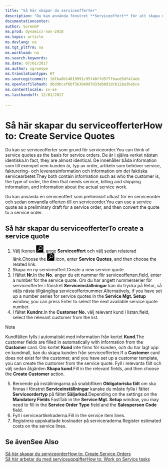 ```yaml
---
title: "Så här skapar du serviceofferter"
description: "Du kan använda fönstret **Serviceoffert** för att skapa dokument där du anger information om service, som reparation och underhåll, på serviceartiklar efter kundkrav. Du kan använda en serviceoffert som preliminärt utkast för en serviceorder och sedan omvandla offerten till en serviceorder."
documentationcenter: 
author: SorenGP
ms.prod: dynamics-nav-2018
ms.topic: article
ms.devlang: na
ms.tgt_pltfrm: na
ms.workload: na
ms.search.keywords: 
ms.date: 07/01/2017
ms.author: sgroespe
ms.translationtype: HT
ms.sourcegitcommit: 1dfba8b14019991c95f40ffd5f7fbaed5df414eb
ms.openlocfilehash: dbddbcaf6bf363049d7d33eb0d1dcb128a3bebce
ms.contentlocale: sv-se
ms.lasthandoff: 12/01/2017

---
```

# <a name="how-to-create-service-quotes"></a><span data-ttu-id="99b0f-104">Så här skapar du serviceofferter</span><span class="sxs-lookup"><span data-stu-id="99b0f-104">How to: Create Service Quotes</span></span>
<span data-ttu-id="99b0f-105">Du kan se serviceofferter som grund för serviceorder.</span><span class="sxs-lookup"><span data-stu-id="99b0f-105">You can think of service quotes as the basis for service orders.</span></span> <span data-ttu-id="99b0f-106">De är i själva verket nästan identiska.</span><span class="sxs-lookup"><span data-stu-id="99b0f-106">In fact, they are almost identical.</span></span> <span data-ttu-id="99b0f-107">De innehåller båda information som till exempel vem kunden är, typ av order, artikeln som behöver service, fakturering- och leveransinformation och information om det faktiska servicearbetet.</span><span class="sxs-lookup"><span data-stu-id="99b0f-107">They both contain information such as who the customer is, the type of order, the item that needs service, billing and shipping information, and information about the actual service work.</span></span>
 
<span data-ttu-id="99b0f-108">Du kan använda en serviceoffert som preliminärt utkast för en serviceorder och sedan omvandla offerten till en serviceorder.</span><span class="sxs-lookup"><span data-stu-id="99b0f-108">You can use a service quote as a preliminary draft for a service order, and then convert the quote to a service order.</span></span>  
  
## <a name="to-create-a-service-quote"></a><span data-ttu-id="99b0f-109">Så här skapar du serviceofferter</span><span class="sxs-lookup"><span data-stu-id="99b0f-109">To create a service quote</span></span>  
1. <span data-ttu-id="99b0f-110">Välj ikonen ![Söka efter sida eller rapport](media/ui-search/search_small.png "ikonen Söka efter sida eller rapport"), ange **Serviceoffert** och välj sedan relaterad länk.</span><span class="sxs-lookup"><span data-stu-id="99b0f-110">Choose the ![Search for Page or Report](media/ui-search/search_small.png "Search for Page or Report icon") icon, enter **Service Quotes**, and then choose the related link.</span></span>  
2. <span data-ttu-id="99b0f-111">Skapa en ny serviceoffert.</span><span class="sxs-lookup"><span data-stu-id="99b0f-111">Create a new service quote.</span></span>  
3. <span data-ttu-id="99b0f-112">I fältet **Nr.**</span><span class="sxs-lookup"><span data-stu-id="99b0f-112">In the **No.**</span></span> <span data-ttu-id="99b0f-113">anger du ett nummer för serviceofferten.</span><span class="sxs-lookup"><span data-stu-id="99b0f-113">field, enter a number for the service quote.</span></span> <span data-ttu-id="99b0f-114">Om du har angett nummerserier för serviceofferter i fönstret **Serviceinställningar** kan du trycka på Retur, så väljs nästa tillgängliga serviceoffertnummer.</span><span class="sxs-lookup"><span data-stu-id="99b0f-114">Alternatively, if you have set up a number series for service quotes in the **Service Mgt. Setup** window, you can press Enter to select the next available service quote number.</span></span>  
4. <span data-ttu-id="99b0f-115">I fältet **Kundnr.**</span><span class="sxs-lookup"><span data-stu-id="99b0f-115">In the **Customer No.**</span></span>  <span data-ttu-id="99b0f-116">välj relevant kund i listan.</span><span class="sxs-lookup"><span data-stu-id="99b0f-116">field, select the relevant customer from the list.</span></span>  

  > [!Note]  
  >  <span data-ttu-id="99b0f-117">Kundfälten fylls i automatiskt med information från kortet **Kund**.</span><span class="sxs-lookup"><span data-stu-id="99b0f-117">The customer fields are filled in automatically with information from the **Customer** card.</span></span> <span data-ttu-id="99b0f-118">Om kortet **Kund** inte finns för kunden, och du har lagt upp en kundmall, kan du skapa kunden från serviceofferten.</span><span class="sxs-lookup"><span data-stu-id="99b0f-118">If a **Customer** card does not exist for the customer, and you have set up a customer template, you can create the customer from the service quote.</span></span> <span data-ttu-id="99b0f-119">Fyll i relevanta fält och välj sedan åtgärden **Skapa kund**.</span><span class="sxs-lookup"><span data-stu-id="99b0f-119">Fill in the relevant fields, and then choose the **Create Customer** action.</span></span>  
  
5. <span data-ttu-id="99b0f-120">Beroende på inställningarna på snabbfliken **Obligatoriska fält** om ska finnas i fönstret **Serviceinställningar** kanske du måste fylla i fältet **Serviceordertyp** på fältet **Säljarkod**.</span><span class="sxs-lookup"><span data-stu-id="99b0f-120">Depending on the settings on the **Mandatory Fields** FastTab in the **Service Mgt. Setup** window, you may need to fill in the **Service Order Type** field and the **Salesperson Code** field.</span></span>  
6. <span data-ttu-id="99b0f-121">Fyll i serviceartikelraderna.</span><span class="sxs-lookup"><span data-stu-id="99b0f-121">Fill in the service item lines.</span></span>  
7. <span data-ttu-id="99b0f-122">Registrera uppskattade kostnader på serviceraderna.</span><span class="sxs-lookup"><span data-stu-id="99b0f-122">Register estimated costs on the service lines.</span></span>  
  
## <a name="see-also"></a><span data-ttu-id="99b0f-123">Se även</span><span class="sxs-lookup"><span data-stu-id="99b0f-123">See Also</span></span>  
[<span data-ttu-id="99b0f-124">Så här skapar du serviceorder</span><span class="sxs-lookup"><span data-stu-id="99b0f-124">How to: Create Service Orders</span></span>](service-how-to-create-service-orders.md)  
[<span data-ttu-id="99b0f-125">Så här arbetar du med serviceuppgifter</span><span class="sxs-lookup"><span data-stu-id="99b0f-125">How to: Work on Service tasks</span></span>](service-how-to-work-on-service-tasks.md)  

 
